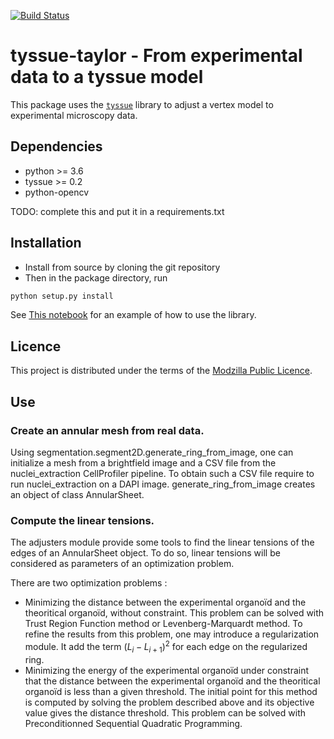 
[![Build Status](https://travis-ci.org/felixquinton/tyssue-taylor.svg?branch=master)](https://travis-ci.org/felixquinton/tyssue-taylor)

# tyssue-taylor - From experimental data to a tyssue model

This package uses the [`tyssue`](https://tyssue.readthedocs.io) library to adjust a vertex model to experimental microscopy data.

## Dependencies

- python >= 3.6
- tyssue >= 0.2
- python-opencv

TODO: complete this and put it in a requirements.txt

## Installation

- Install from source by cloning the git repository
- Then in the package directory, run
```bash
python setup.py install
```

See [This notebook](notebooks/SyntheticMesh.ipynb) for an example of how to use the library.


## Licence

This project is distributed under the terms of the [Modzilla Public Licence](https://www.mozilla.org/en-US/MPL/2.0/).

## Use

### Create an annular mesh from real data.

Using segmentation.segment2D.generate_ring_from_image, one can initialize a
mesh from a brightfield image and a CSV file from the nuclei_extraction CellProfiler
pipeline.
To obtain such a CSV file require to run nuclei_extraction on a DAPI image.
generate_ring_from_image creates an object of class AnnularSheet.

### Compute the linear tensions.

The adjusters module provide some tools to find the linear tensions of the
edges of an AnnularSheet object.
To do so, linear tensions will be considered as parameters of an optimization
problem.

There are two optimization problems :

- Minimizing the distance between the experimental organoïd and the theoritical
organoïd, without constraint. This problem can be solved with Trust Region Function method or Levenberg-Marquardt method. To refine the results from this problem,
one may introduce a regularization module. It add the term $(L_i-L_{i+1})^2$ for each edge on the regularized ring.
- Minimizing the energy of the experimental organoïd under constraint that the
distance between the experimental organoïd and the theoritical organoïd is less
than a given threshold. The initial point for this method is computed by solving the problem described above and its objective value gives the distance threshold. This problem can be solved with Preconditionned Sequential Quadratic Programming.
